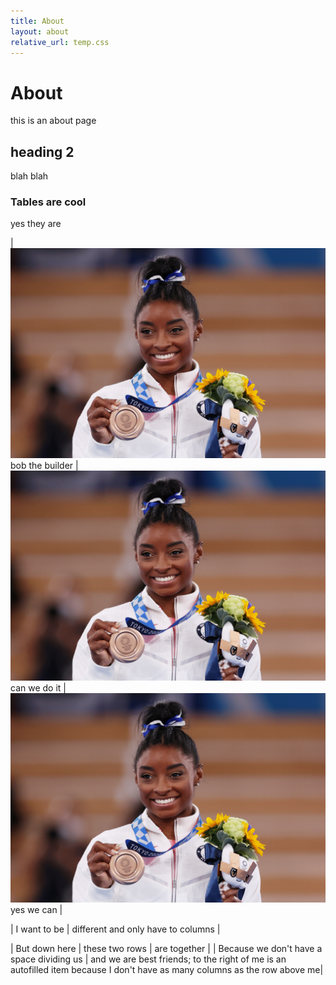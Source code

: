 ```yaml
---
title: About
layout: about
relative_url: temp.css
---
```



# About
this is an about page
## heading 2
blah blah
### Tables are cool
yes they are

| ![Simone Biles](./assets/images/1332161142.jpeg) bob the builder |  ![Simone Biles](./assets/images/1332161142.jpeg) can we do it | ![Simone Biles](./assets/images/1332161142.jpeg) yes we can |

| I want to be   |   different and only have to columns   |

| But down here | these two rows | are together |
| Because we don't have a space dividing us | and we are best friends; to the right of me is an autofilled item because I don't have as many columns as the row above me|